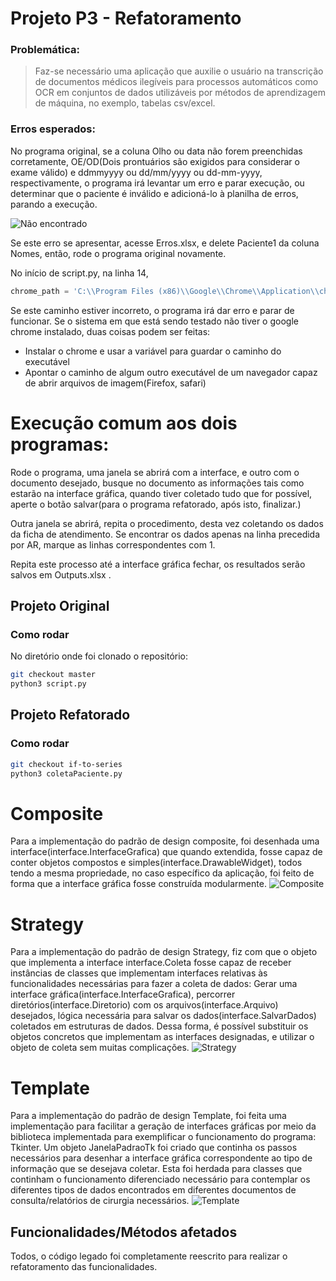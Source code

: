 # Projeto P3 - Refatoramento
### Problemática:
> Faz-se necessário uma aplicação que auxilie o usuário na transcrição de documentos médicos ilegíveis para processos automáticos como OCR em conjuntos de dados utilizáveis por métodos de aprendizagem de máquina, no exemplo, tabelas csv/excel.

### Erros esperados:
No programa original, se a coluna Olho ou data não forem preenchidas corretamente, OE/OD(Dois prontuários são exigidos para considerar o exame válido) e ddmmyyyy ou dd/mm/yyyy ou dd-mm-yyyy, respectivamente, o programa irá levantar um erro e parar execução, ou determinar que o paciente é inválido e adicioná-lo à planilha de erros, parando a execução.

![Não encontrado](https://i.imgur.com/cB0OMTf.png)

Se este erro se apresentar, acesse Erros.xlsx, e delete Paciente1 da coluna Nomes, então, rode o programa original novamente.

No início de script.py, na linha 14,
```python
chrome_path = 'C:\\Program Files (x86)\\Google\\Chrome\\Application\\chrome.exe'
```
Se este caminho estiver incorreto, o programa irá dar erro e parar de funcionar. Se o sistema em que está sendo testado não tiver o google chrome instalado, duas coisas podem ser feitas:
- Instalar o chrome e usar a variável para guardar o caminho do executável
- Apontar o caminho de algum outro executável de um navegador capaz de abrir arquivos de imagem(Firefox, safari)

# Execução comum aos dois programas:

Rode o programa, uma janela se abrirá com a interface, e outro com o documento desejado, busque no documento as informações tais como estarão na interface gráfica, quando tiver coletado tudo que for possível, aperte o botão salvar(para o programa refatorado, após isto, finalizar.)

Outra janela se abrirá, repita o procedimento, desta vez coletando os dados da ficha de atendimento. Se encontrar os dados apenas na linha precedida por AR, marque as linhas correspondentes com 1.

Repita este processo até a interface gráfica fechar, os resultados serão salvos em Outputs.xlsx .

## Projeto Original
### Como rodar
No diretório onde foi clonado o repositório:
```bash
git checkout master
python3 script.py
```

## Projeto Refatorado
### Como rodar
```bash
git checkout if-to-series
python3 coletaPaciente.py
```
# Composite
Para a implementação do padrão de design composite, foi desenhada uma interface(interface.InterfaceGrafica) que quando extendida, fosse capaz de conter objetos compostos e simples(interface.DrawableWidget), todos tendo a mesma propriedade, no caso específico da aplicação, foi feito de forma que a interface gráfica fosse construída modularmente.
![Composite](https://i.imgur.com/6qRnkXH.png)

# Strategy
Para a implementação do padrão de design Strategy, fiz com que o objeto que implementa a interface interface.Coleta fosse capaz de receber instâncias de classes que implementam interfaces relativas às funcionalidades necessárias para fazer a coleta de dados: Gerar uma interface gráfica(interface.InterfaceGrafica), percorrer diretórios(interface.Diretorio) com os arquivos(interface.Arquivo) desejados, lógica necessária para salvar os dados(interface.SalvarDados) coletados em estruturas de dados. Dessa forma, é possível substituir os objetos concretos que implementam as interfaces designadas, e utilizar o objeto de coleta sem muitas complicações.
![Strategy](https://i.imgur.com/4pIOfRg.png)

# Template
Para a implementação do padrão de design Template, foi feita uma implementação para facilitar a geração de interfaces gráficas por meio da biblioteca implementada para exemplificar o funcionamento do programa: Tkinter. Um objeto JanelaPadraoTk foi criado que continha os passos necessários para desenhar a interface gráfica correspondente ao tipo de informação que se desejava coletar. Esta foi herdada para classes que continham o funcionamento diferenciado necessário para contemplar os diferentes tipos de dados encontrados em diferentes documentos de consulta/relatórios de cirurgia necessários.
![Template](https://i.imgur.com/MplHCi3.png)

## Funcionalidades/Métodos afetados
Todos, o código legado foi completamente reescrito para realizar o refatoramento das funcionalidades.
